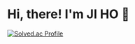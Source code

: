 # Hi, there! I'm JI HO :wave:

[![Solved.ac Profile](http://mazassumnida.wtf/api/v2/generate_badge?boj=j2h4399)](https://solved.ac/j2h4399/)
